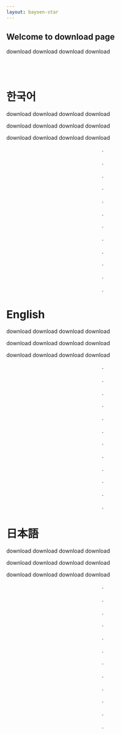 ```yaml
---
layout: bayoen-star
---
```


## Welcome to download page

download download download download


<br/><br/>
<a name="Korean"> </a>
# 한국어


download download download download

download download download download

download download download download

<p align="center">
.<br/><br/>
.<br/><br/>
.
</p>


<p align="center">
.<br/><br/>
.<br/><br/>
.
</p>


<p align="center">
.<br/><br/>
.<br/><br/>
.
</p>

<p align="center">
.<br/><br/>
.<br/><br/>
.
</p>

<a name="English"> </a>
# English


download download download download

download download download download

download download download download

<p align="center">
.<br/><br/>
.<br/><br/>
.
</p>

<p align="center">
.<br/><br/>
.<br/><br/>
.
</p>


<p align="center">
.<br/><br/>
.<br/><br/>
.
</p>


<p align="center">
.<br/><br/>
.<br/><br/>
.
</p>


<a name="Japanese"> </a>
# 日本語


download download download download

download download download download

download download download download

<p align="center">
.<br/><br/>
.<br/><br/>
.
</p>

<p align="center">
.<br/><br/>
.<br/><br/>
.
</p>


<p align="center">
.<br/><br/>
.<br/><br/>
.
</p>


<p align="center">
.<br/><br/>
.<br/><br/>
.
</p>
